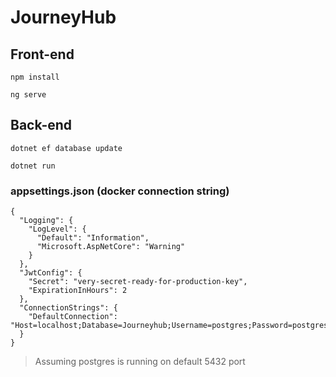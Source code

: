 # JourneyHub

## Front-end

```
npm install

ng serve
```

## Back-end

```
dotnet ef database update

dotnet run
```

### appsettings.json (docker connection string)

```
{
  "Logging": {
    "LogLevel": {
      "Default": "Information",
      "Microsoft.AspNetCore": "Warning"
    }
  },
  "JwtConfig": {
    "Secret": "very-secret-ready-for-production-key",
    "ExpirationInHours": 2
  },
  "ConnectionStrings": {
    "DefaultConnection": "Host=localhost;Database=Journeyhub;Username=postgres;Password=postgres"
  }
}

```

> Assuming postgres is running on default 5432 port
